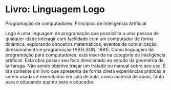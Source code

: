 # Livro: Linguagem Logo
Programação de computadores: Princípios de Inteligência Artificial

Logo é uma linguagem de programação que possibilita a uma pessoa de qualquer idade interagir com facilidade com um computador de forma dinâmica, explorando conceitos matemáticos, eventos de comunicação, direcionamento e programação (ABELSON, 1981). Como linguagem de programação para computadores, está inserida na categoria de inteligência artificial. Esta obra possui seu foco direcionado ao estudo da geometria da tartaruga. Não sendo objetivo traçar um tratado ou manual sobre seu uso. É tão somente um livro que apresenta de forma direta experiências práticas a serem usadas e exercitadas em sala de aula, como material de apoio, tanto para o educando quanto para o educador.
